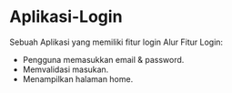 # Aplikasi-Login
Sebuah Aplikasi yang memiliki fitur login
  Alur Fitur Login:   
  * Pengguna memasukkan email & password.  
  * Memvalidasi masukan.
  * Menampilkan halaman home.
